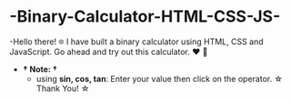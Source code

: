 # -Binary-Calculator-HTML-CSS-JS-
-Hello there! 🔯
 I have built a binary calculator using HTML, CSS and JavaScript. Go ahead and try out this calculator. &heartsuit; 💛
  - <b>&dagger; Note: &dagger;</b>
        <ul>
            <li>using <b>sin, cos, tan</b>: Enter your value then click on the operator. &star; Thank You! &star;</li>
        </ul>
   
